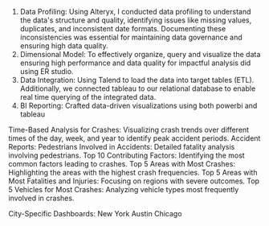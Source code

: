 1. Data Profiling: Using Alteryx, I conducted data profiling to understand the data's structure and quality, identifying issues like missing values, duplicates, and inconsistent date formats. Documenting these inconsistencies was essential for maintaining data governance and ensuring high data quality.
2. Dimensional Model: To effectively organize, query and visualize the data ensuring high performance and data quality for impactful analysis did using ER studio. 
3. Data Integration: Using Talend to load the data into target tables (ETL). Additionally, we connected tableau to our relational database to enable real time querying of the integrated data.
4. BI Reporting: Crafted data-driven visualizations using both powerbi and tableau

Time-Based Analysis for Crashes: Visualizing crash trends over different times of the day, week, and year to identify peak accident periods.
Accident Reports: 
Pedestrians Involved in Accidents: Detailed fatality analysis involving pedestrians.
Top 10 Contributing Factors: Identifying the most common factors leading to crashes.
Top 5 Areas with Most Crashes: Highlighting the areas with the highest crash frequencies.
Top 5 Areas with Most Fatalities and Injuries: Focusing on regions with severe outcomes.
Top 5 Vehicles for Most Crashes: Analyzing vehicle types most frequently involved in crashes.

City-Specific Dashboards:
New York
Austin
Chicago
